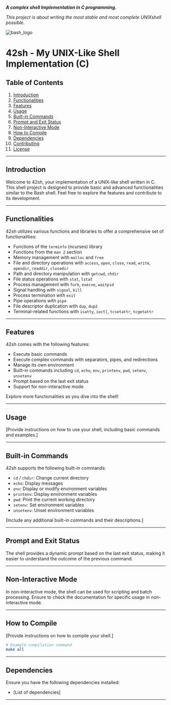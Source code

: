 ***A complex shell Implementation in C programming.***

*This project is about writing the most stable and most complete UNIXshell possible.*


![bash_logo](https://bashlogo.com/img/symbol/jpg/full_colored_light.jpg)

# 42sh - My UNIX-Like Shell Implementation (C)

## Table of Contents

1. [Introduction](#introduction)
2. [Functionalities](#functionalities)
3. [Features](#features)
4. [Usage](#usage)
5. [Built-in Commands](#built-in-commands)
6. [Prompt and Exit Status](#prompt-and-exit-status)
7. [Non-Interactive Mode](#non-interactive-mode)
8. [How to Compile](#how-to-compile)
9. [Dependencies](#dependencies)
10. [Contributing](#contributing)
11. [License](#license)

---

## Introduction

Welcome to 42sh, your implementation of a UNIX-like shell written in C. This shell project is designed to provide basic and advanced functionalities similar to the Bash shell. Feel free to explore the features and contribute to its development.

---

## Functionalities

42sh utilizes various functions and libraries to offer a comprehensive set of functionalities:

- Functions of the `terminfo` (ncurses) library
- Functions from the `man 2` section
- Memory management with `malloc` and `free`
- File and directory operations with `access`, `open`, `close`, `read`, `write`, `opendir`, `readdir`, `closedir`
- Path and directory manipulation with `getcwd`, `chdir`
- File status operations with `stat`, `lstat`
- Process management with `fork`, `execve`, `waitpid`
- Signal handling with `signal`, `kill`
- Process termination with `exit`
- Pipe operations with `pipe`
- File descriptor duplication with `dup`, `dup2`
- Terminal-related functions with `isatty`, `ioctl`, `tcsetattr`, `tcgetattr`

---

## Features

42sh comes with the following features:

- Execute basic commands
- Execute complex commands with separators, pipes, and redirections
- Manage its own environment
- Built-in commands including `cd`, `echo`, `env`, `printenv`, `pwd`, `setenv`, `unsetenv`
- Prompt based on the last exit status
- Support for non-interactive mode

Explore more functionalities as you dive into the shell!

---

## Usage

[Provide instructions on how to use your shell, including basic commands and examples.]

---

## Built-in Commands

42sh supports the following built-in commands:

- `cd` / `chdir`: Change current directory
- `echo`: Display messages
- `env`: Display or modify environment variables
- `printenv`: Display environment variables
- `pwd`: Print the current working directory
- `setenv`: Set environment variables
- `unsetenv`: Unset environment variables

[Include any additional built-in commands and their descriptions.]

---

## Prompt and Exit Status

The shell provides a dynamic prompt based on the last exit status, making it easier to understand the outcome of the previous command.

---

## Non-Interactive Mode

In non-interactive mode, the shell can be used for scripting and batch processing. Ensure to check the documentation for specific usage in non-interactive mode.

---

## How to Compile

[Provide instructions on how to compile your shell.]

```bash
# Example compilation command
make all
```

---

## Dependencies

Ensure you have the following dependencies installed:

- [List of dependencies]

---
